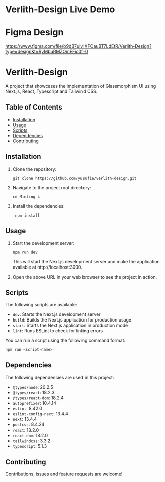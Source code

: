 # Verlith-Design Live Demo


# Figma Design
https://www.figma.com/file/b9dB7uivIXFOauBT7LdEtR/Verlith-Design?type=design&t=RyMbuRMZOmEFic0f-0


# Verlith-Design
A project that showcases the implementation of Glassmorphism UI using Next.js, React, Typescript and Tailwind CSS.

## Table of Contents

- [Installation](#installation)
- [Usage](#usage)
- [Scripts](#scripts)
- [Dependencies](#dependencies)
- [Contributing](#contributing)

## Installation

1. Clone the repository:

   ```shell
   git clone https://github.com/yusufie/verlith-design.git
    ```

2. Navigate to the project root directory:

   ```shell
   cd Minting-4
   ```

3. Install the dependencies:

   ```shell
    npm install
    ```


## Usage

1. Start the development server:

   ```shell
   npm run dev
   ```
    This will start the Next.js development server and make the application available at http://localhost:3000.

2. Open the above URL in your web browser to see the project in action.


## Scripts

The following scripts are available:

- `dev`: Starts the Next.js development server
- `build`: Builds the Next.js application for production usage
- `start`: Starts the Next.js application in production mode
- `lint`: Runs ESLint to check for linting errors

You can run a script using the following command format:

```shell
npm run <script-name>
```

## Dependencies

The following dependencies are used in this project:

- `@types/node`: 20.2.5
- `@types/react`: 18.2.3
- `@types/react-dom`: 18.2.4
- `autoprefixer`: 10.4.14
- `eslint`: 8.42.0
- `eslint-config-next`: 13.4.4
- `next`: 13.4.4
- `postcss`: 8.4.24
- `react`: 18.2.0
- `react-dom`: 18.2.0
- `tailwindcss`: 3.3.2
- `typescript`: 5.1.3


## Contributing

Contributions, issues and feature requests are welcome!